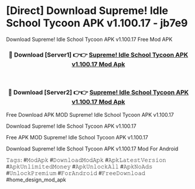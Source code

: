 # [Direct] Download Supreme! Idle School Tycoon APK v1.100.17 - jb7e9
Download Supreme! Idle School Tycoon APK v1.100.17 Free Mod APK

<div align="center">
<h3>🔴 Download [Server1] 👉👉 <a href="https://apk-comot.site?title=Supreme!_Idle_School_Tycoon_APK_v1.100.17">Supreme! Idle School Tycoon APK v1.100.17 Mod Apk</a></h3><br>

<h3>🔴 Download [Server2] 👉👉 <a href="https://apk-comot.site?title=Supreme!_Idle_School_Tycoon_APK_v1.100.17">Supreme! Idle School Tycoon APK v1.100.17 Mod Apk</a></h3>
</div>


Free Download APK MOD Supreme! Idle School Tycoon APK v1.100.17

Download Supreme! Idle School Tycoon APK v1.100.17 

Free APK MOD Supreme! Idle School Tycoon APK v1.100.17 

Download Supreme! Idle School Tycoon APK v1.100.17 Mod For Android

𝚃𝚊𝚐𝚜: #𝙼𝚘𝚍𝙰𝚙𝚔 #𝙳𝚘𝚠𝚗𝚕𝚘𝚊𝚍𝙼𝚘𝚍𝙰𝚙𝚔 #𝙰𝚙𝚔𝙻𝚊𝚝𝚎𝚜𝚝𝚅𝚎𝚛𝚜𝚒𝚘𝚗 #𝙰𝚙𝚔𝚄𝚗𝚕𝚒𝚖𝚒𝚝𝚎𝚍𝙼𝚘𝚗𝚎𝚢 #𝙰𝚙𝚔𝚄𝚗𝚕𝚘𝚌𝚔𝙰𝚕𝚕 #𝙰𝚙𝚔𝙽𝚘𝙰𝚍𝚜 #𝚄𝚗𝚕𝚘𝚌𝚔𝙿𝚛𝚎𝚖𝚒𝚞𝚖 #𝙵𝚘𝚛𝙰𝚗𝚍𝚛𝚘𝚒𝚍 #𝙵𝚛𝚎𝚎𝙳𝚘𝚠𝚗𝚕𝚘𝚊𝚍 #home_design_mod_apk